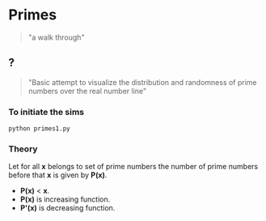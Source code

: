 # Primes
>"a walk through"
## **?**
>"Basic attempt to visualize the distribution and randomness of prime numbers over the real number line"
### To initiate the sims
```
python primes1.py
```

### Theory
 Let for all **x** belongs to set of prime numbers the number of prime numbers before that **x** is given by **P(x)**.
- **P(x)** < **x**.
- **P(x)** is increasing function.
- **P'(x)** is decreasing function.

